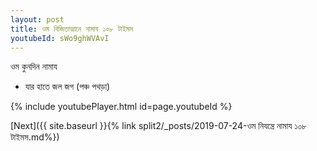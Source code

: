 ```yaml
---
layout: post
title: ওম বিজিতাত্মানে নামায ১০৮ টাইমস
youtubeId: sWo9ghWVAvI
---
```

 
 
 ওম কুনদিন নামায  
 
 -  যার হাতে জল জগ (পঞ্চ পথড়া) 
 
  
 
  
 
 
 
 
 
 


{% include youtubePlayer.html id=page.youtubeId %}
 
[Next]({{ site.baseurl }}{% link  split2/_posts/2019-07-24-ওম নিযন্ত্রে নামায ১০৮ টাইমস.md%})
 
